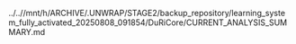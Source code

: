 ../..//mnt/h/ARCHIVE/.UNWRAP/STAGE2/backup_repository/learning_system_fully_activated_20250808_091854/DuRiCore/CURRENT_ANALYSIS_SUMMARY.md